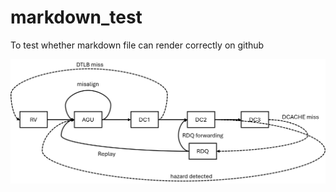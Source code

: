 # markdown_test
To test whether markdown file can render correctly on github

![test figure](figure/test.png "test figure")